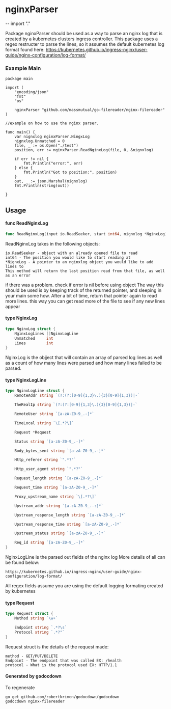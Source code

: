# nginxParser
--
    import "."

Package nginxParser should be used as a way to parse an nginx log that is
created by a kubernetes clusters ingress controller. This package uses a regex
restructer to parse the lines, so it assumes the default kubernetes log format
found here:
https://kubernetes.github.io/ingress-nginx/user-guide/nginx-configuration/log-format/
### Example Main

    package main

    import (
    	"encoding/json"
    	"fmt"
    	"os"

    	nginxParser "github.com/massmutual/go-filereader/nginx-filereader"
    )

    //example on how to use the nginx parser.

    func main() {
    	var nignxlog nginxParser.NingxLog
    	nignxlog.Unmatched = 0
    	file, _ := os.Open("./test")
    	position, err := nginxParser.ReadNginxLog(file, 0, &nignxlog)

    	if err != nil {
    		fmt.Println("error:", err)
    	} else {
    		fmt.Println("Got to position:", position)
    	}
    	out, _ := json.Marshal(nignxlog)
    	fmt.Println(string(out))

    }

## Usage

#### func  ReadNginxLog

```go
func ReadNginxLog(input io.ReadSeeker, start int64, nignxlog *NginxLog) (int64, error)
```
ReadNginxLog takes in the following objects:

    io.ReadSeeker - object with an already opened file to read
    int64 - The position you would like to start reading at
    *NignxLog - A pointer to an nginxlog object you would like to add lines to
    This method will return the last position read from that file, as well as an error

if there was a problem. check if error is nil before using object The way this
should be used is by keeping track of the returned pointer, and sleeping in your
main some how. After a bit of time, return that pointer again to read more
lines. this way you can get read more of the file to see if any new lines appear

#### type NginxLog

```go
type NginxLog struct {
	NginxLogLines []NginxLogLine
	Unmatched     int
	Lines         int
}
```

NginxLog is the objject that will contain an array of parsed log lines as well
as a count of how many lines were parsed and how many lines failed to be parsed.

#### type NginxLogLine

```go
type NginxLogLine struct {
	RemoteAddr string `(?:(?:[0-9]{1,3}\.){3}[0-9]{1,3})|-`

	TheRealIp string `(?:(?:[0-9]{1,3}\.){3}[0-9]{1,3})|-`

	RemoteUser string `[a-zA-Z0-9_.-]*`

	TimeLocal string `\[.*?\]`

	Request *Request

	Status string `[a-zA-Z0-9_.-]*`

	Body_bytes_sent string `[a-zA-Z0-9_.-]*`

	Http_referer string `".*?"`

	Http_user_agent string `".*?"`

	Request_length string `[a-zA-Z0-9_.-]*`

	Request_time string `[a-zA-Z0-9_.-]*`

	Proxy_upstream_name string `\[.*?\]`

	Upstream_addr string `[a-zA-Z0-9_.-:]*`

	Upstream_response_length string `[a-zA-Z0-9_.-]*`

	Upstream_response_time string `[a-zA-Z0-9_.-]*`

	Upstream_status string `[a-zA-Z0-9_.-]*`

	Req_id string `[a-zA-Z0-9_.-]*`
}
```

NginxLogLine is the parsed out fields of the nginx log More details of all can
be found below:

    https://kubernetes.github.io/ingress-nginx/user-guide/nginx-configuration/log-format/

All regex fields assume you are using the default logging formating created by
kubernetes

#### type Request

```go
type Request struct {
	Method string `\w+`

	Endpoint string `.*?\s`
	Protocol string `.*?"`
}
```

Request struct is the details of the request made:

    method - GET/PUT/DELETE
    Endpoint - The endpoint that was called EX: /health
    protocol - What is the protocol used EX: HTTP/1.1

#### Generated by godocdown
To regenerate

    go get github.com/robertkrimen/godocdown/godocdown
    godocdown nginx-filereader
